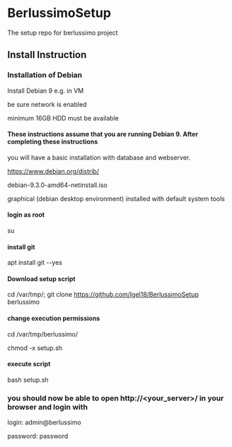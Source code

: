 # BerlussimoSetup
The setup repo for berlussimo project

## Install Instruction 

### Installation of Debian 
Install Debian 9 e.g. in VM

be sure network is enabled 

minimum 16GB HDD must be available


#### These instructions assume that you are running Debian 9. After completing these instructions
you will have a basic installation with database and webserver.

https://www.debian.org/distrib/

debian-9.3.0-amd64-netinstall.iso  

graphical (debian desktop environment) installed with default system tools 

#### login as root
su 

#### install git
apt install git --yes

#### Download setup script 
cd /var/tmp/; git clone https://github.com/Igel18/BerlussimoSetup berlussimo

#### change execution permissions 
cd /var/tmp/berlussimo/ 

chmod -x setup.sh 

#### execute script 
bash setup.sh

### you should now be able to open http://<your_server>/ in your browser and login with
login: admin@berlussimo

password: password
